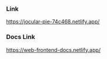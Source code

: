 ### Link

https://jocular-pie-74c468.netlify.app/

### Docs Link

https://web-frontend-docs.netlify.app/

